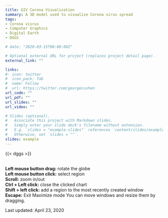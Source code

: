 ```yaml
---
title: GIV Corona Visualization
summary: A 3D model used to visualize Corona virus spread 
tags:
- Corona visrus
- Computer Graphics
- Digital Earth
- DGGS

# date: "2020-03-15T00:00:00Z"

# Optional external URL for project (replaces project detail page).
external_link: ""

links:
#- icon: twitter
#  icon_pack: fab
#  name: Follow
#  url: https://twitter.com/georgecushen
url_code: ""
url_pdf: ""
url_slides: ""
url_video: ""

# Slides (optional).
#   Associate this project with Markdown slides.
#   Simply enter your slide deck's filename without extension.
#   E.g. `slides = "example-slides"` references `content/slides/example-slides.md`.
#   Otherwise, set `slides = ""`.
slides: example
---
```


{{< dggs >}}

\
**Left mouse button drag:** rotate the globe\
**Left mouse button click:** select region\
**Scroll:** zoom in/out\
**Ctrl + Left click:** close the clicked chart\
**Shift + left click:** add a region to the most recently created window\
**Escape:** Exit Maximize mode
You can move windows and resize them by dragging.

Last updated: April 23, 2020
